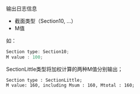 

输出日志信息

- 截面类型（Section10, ...）
- M值

如：

```c++
Section type: Section10;
M value : 100;
```

SectionLittle类型将加权计算的两种M值分别输出；

```
Section type : SectionLittle;
M value: 160, including Msum : 160, Mtotal : 160;
```

